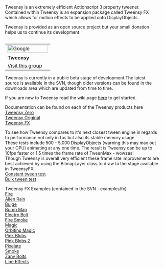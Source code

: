 <p>Tweensy is an extremely efficient Actionscript 3 property tweener. Contained within Tweensy is an expansion package called Tweensy FX which allows for motion effects to be applied onto DisplayObjects.</p>
<p>Tweensy is provided as an open source project but your small donation helps us to continue its development.</p>
<a href='http://www.lostinactionscript.com/blog/index.php/donate-to-us/'><img src='https://www.paypal.com/en_US/i/btn/x-click-but04.gif' alt='' border='0' /></a>
<p><table cellspacing='0'>
<blockquote><tr><td>
<img src='http://groups.google.com/groups/img/3nb/groups_bar.gif' alt='Google Groups' height='26' width='132' />
</td></tr>
<tr><td>
<b>Tweensy</b>
</td></tr>
<tr><td>
<a href='http://groups.google.com/group/tweensy'>Visit this group</a>
</td></tr>
</table></p>
<p>Tweensy is currently in a public beta stage of development.The latest source is available in the SVN, though older versions can be found in the downloads area which are updated from time to time.</p>
<p>If you are new to Tweensy read the wiki page <a href='http://code.google.com/p/tweensy/wiki/GettingStarted'>here</a> to get started.</p>
<p>Documentation can be found on each of the Tweensy products here<br />
<a href='http://docs.flashdynamix.com/tweensy/zero/'>Tweensy Zero</a><br />
<a href='http://docs.flashdynamix.com/tweensy/original/'>Tweensy Original</a><br />
<a href='http://docs.flashdynamix.com/tweensy/fx/'>Tweensy FX</a></p>
<p>To see how Tweensy compares to it's next closest tween engine in regards to performance not only in fps but also its stable memory usage. <br />
These tests include 500 - 5,000 DisplayObjects (warning this may max out your CPU) animating at any one time. The result is Tweensy can be up to 10fps faster or 1.5 times the frame rate of TweenMax - wowzas!<br />
Though Tweensy is overall very efficient these frame rate improvements are best achieved by using the BitmapLayer class to draw to the stage available in TweensyFX.<br />
<a href='http://www.tweensy.org/examples/SuperRenderTweenTest.html'>Constant tween test</a><br />
<a href='http://www.tweensy.org/examples/SuperRenderBulkTweenTest.html'>Bulk tween test</a><br /></p>
<p>Tweensy FX Examples (contained in the SVN - examples/fx) <br />
<a href='http://www.tweensy.org/examples/fireFX.html'>Fire</a><br />
<a href='http://www.tweensy.org/examples/alienRainFX.html'>Alien Rain</a><br />
<a href='http://www.tweensy.org/examples/bulgeFX.html'>Bulge</a><br />
<a href='http://www.tweensy.org/examples/bumpMapFX.html'>Bump Map</a><br />
<a href='http://www.tweensy.org/examples/electroBoltFX.html'>Electro Bolt</a><br />
<a href='http://www.tweensy.org/examples/fireSmokeFX.html'>Fire Smoke</a><br />
<a href='http://www.tweensy.org/examples/magicFX.html'>Magic</a><br />
<a href='http://www.tweensy.org/examples/orbitingMagicFX.html'>Orbiting Magic</a><br />
<a href='http://www.tweensy.org/examples/pinkBlobsFX.html'>Pink Blobs</a><br />
<a href='http://www.tweensy.org/examples/pinkBlobs2FX.html'>Pink Blobs 2</a><br />
<a href='http://www.tweensy.org/examples/pixelateFX.html'>Pixelate</a><br />
<a href='http://www.tweensy.org/examples/smokeFX.html'>Smoke</a><br />
<a href='http://www.tweensy.org/examples/zanyBoltsFX.html'>Zany Bolts</a><br />
<a href='http://www.tweensy.org/examples/lineFX.html'>Line Effects</a></p>